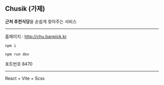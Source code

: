 ## Chusik (가제)

**근처 추천식당**을 손쉽게 찾아주는 서비스


***
홈페이지 : http://chu.banpick.kr


```
npm i

npm run dev
```
포트번호 8470



---

React + Vite + Scss

